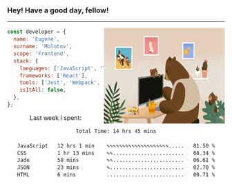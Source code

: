 ### Hey! Have a good day, fellow!
---
<img align='right' alt='GIF' vertical-align='center' src='./src/giphy.gif' width='280px' height='222px'/>

```javascript
const developer = {
  name: 'Eugene',
  surname: 'Molotov',
  scope: 'Frontend',
  stack: {
    languages: ['JavaScript', 'TypeScript'],
    frameworks: ['React'],
    tools: ['Jest', 'Webpack', 'Sass'],
    isItAll: false,
  },
};
```
<p align="center">
  Last week I spent:
</p>
<div align="center">
<!--START_SECTION:waka-->

```txt
Total Time: 14 hrs 45 mins

JavaScript   12 hrs 1 min    ✎✎✎✎✎✎✎✎✎✎✎✎✎✎✎✎✎✎✎✎.....   81.50 %
CSS          1 hr 13 mins    ✎✎.......................   08.34 %
Jade         58 mins         ✎✎.......................   06.61 %
JSON         23 mins         ✎........................   02.70 %
HTML         6 mins          .........................   00.71 %
```

<!--END_SECTION:waka-->

